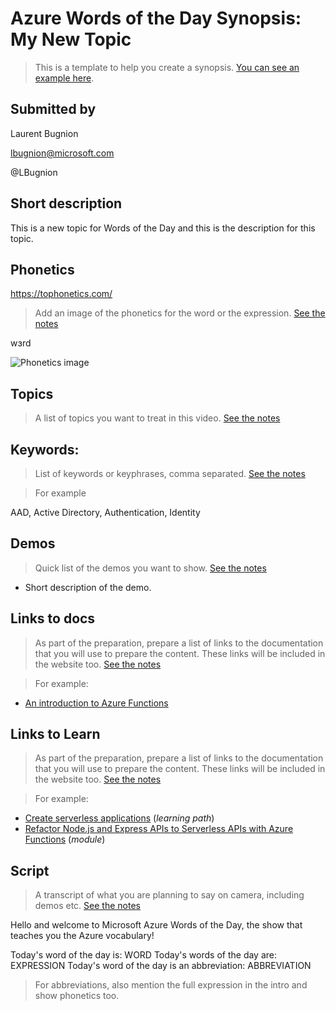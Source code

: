 # Azure Words of the Day Synopsis: My New Topic

> This is a template to help you create a synopsis. [You can see an example here](../synopsis/aad.md).

## Submitted by

Laurent Bugnion

lbugnion@microsoft.com

@LBugnion

## Short description

This is a new topic for Words of the Day and this is the description for this topic.

## Phonetics

https://tophonetics.com/

> Add an image of the phonetics for the word or the expression.
> [See the notes](../instructions/synopsis-template-notes.md#phonetics)

wɜrd

![Phonetics image](images/WORD/Phonetics.png)

## Topics

> A list of topics you want to treat in this video.
> [See the notes](../instructions/synopsis-template-notes.md#topics)

## Keywords:

> List of keywords or keyphrases, comma separated.
> [See the notes](../instructions/synopsis-template-notes.md#keywords)

> For example

AAD, Active Directory, Authentication, Identity

## Demos

> Quick list of the demos you want to show.
> [See the notes](../instructions/synopsis-template-notes.md#demos)

- Short description of the demo.

## Links to docs

> As part of the preparation, prepare a list of links to the documentation that you will use to prepare the content. These links will be included in the website too.
> [See the notes](../instructions/synopsis-template-notes.md#docs)

>For example:

- [An introduction to Azure Functions](https://docs.microsoft.com/en-us/azure/azure-functions/functions-overview)

## Links to Learn

> As part of the preparation, prepare a list of links to the documentation that you will use to prepare the content. These links will be included in the website too.
> [See the notes](../instructions/synopsis-template-notes.md#learn)

>For example:

- [Create serverless applications](https://docs.microsoft.com/en-us/learn/paths/create-serverless-applications) (*learning path*)
- [Refactor Node.js and Express APIs to Serverless APIs with Azure Functions](https://docs.microsoft.com/en-us/learn/modules/shift-nodejs-express-apis-serverless) (*module*)

## Script

> A transcript of what you are planning to say on camera, including demos etc. 
> [See the notes](../instructions/synopsis-template-notes.md#script)

Hello and welcome to Microsoft Azure Words of the Day, the show that teaches you the Azure vocabulary!

Today's word of the day is: WORD
Today's words of the day are: EXPRESSION
Today's word of the day is an abbreviation: ABBREVIATION

> For abbreviations, also mention the full expression in the intro and show phonetics too.